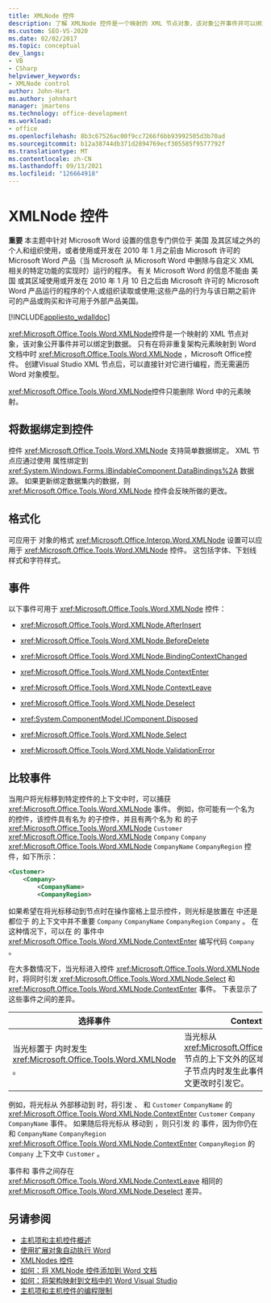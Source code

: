 ```yaml
---
title: XMLNode 控件
description: 了解 XMLNode 控件是一个映射的 XML 节点对象，该对象公开事件并可以绑定到数据。
ms.custom: SEO-VS-2020
ms.date: 02/02/2017
ms.topic: conceptual
dev_langs:
- VB
- CSharp
helpviewer_keywords:
- XMLNode control
author: John-Hart
ms.author: johnhart
manager: jmartens
ms.technology: office-development
ms.workload:
- office
ms.openlocfilehash: 8b3c67526ac00f9cc7266f6bb93992505d3b70ad
ms.sourcegitcommit: b12a38744db371d2894769ecf305585f9577792f
ms.translationtype: MT
ms.contentlocale: zh-CN
ms.lasthandoff: 09/13/2021
ms.locfileid: "126664918"
---
```

# <a name="xmlnode-control"></a>XMLNode 控件
  **重要** 本主题中针对 Microsoft Word 设置的信息专门供位于 美国 及其区域之外的个人和组织使用，或者使用或开发在 2010 年 1 月之前由 Microsoft 许可的 Microsoft Word 产品（当 Microsoft 从 Microsoft Word 中删除与自定义 XML 相关的特定功能的实现时）运行的程序。 有关 Microsoft Word 的信息不能由 美国 或其区域使用或开发在 2010 年 1 月 10 日之后由 Microsoft 许可的 Microsoft Word 产品运行的程序的个人或组织读取或使用;这些产品的行为与该日期之前许可的产品或购买和许可用于外部产品美国。

 [!INCLUDE[appliesto_wdalldoc](../vsto/includes/appliesto-wdalldoc-md.md)]

 <xref:Microsoft.Office.Tools.Word.XMLNode>控件是一个映射的 XML 节点对象，该对象公开事件并可以绑定到数据。 只有在将非重复架构元素映射到 Word 文档中时 <xref:Microsoft.Office.Tools.Word.XMLNode> ，Microsoft Office控件。 创建Visual Studio XML 节点后，可以直接针对它进行编程，而无需遍历 Word 对象模型。

 <xref:Microsoft.Office.Tools.Word.XMLNode>控件只能删除 Word 中的元素映射。

## <a name="bind-data-to-the-control"></a>将数据绑定到控件
 控件 <xref:Microsoft.Office.Tools.Word.XMLNode> 支持简单数据绑定。 XML 节点应通过使用 属性绑定到 <xref:System.Windows.Forms.IBindableComponent.DataBindings%2A> 数据源。 如果更新绑定数据集内的数据，则 <xref:Microsoft.Office.Tools.Word.XMLNode> 控件会反映所做的更改。

## <a name="formatting"></a>格式化
 可应用于 对象的格式 <xref:Microsoft.Office.Interop.Word.XMLNode> 设置可以应用于 <xref:Microsoft.Office.Tools.Word.XMLNode> 控件。 这包括字体、下划线样式和字符样式。

## <a name="events"></a>事件
 以下事件可用于 <xref:Microsoft.Office.Tools.Word.XMLNode> 控件：

- <xref:Microsoft.Office.Tools.Word.XMLNode.AfterInsert>

- <xref:Microsoft.Office.Tools.Word.XMLNode.BeforeDelete>

- <xref:Microsoft.Office.Tools.Word.XMLNode.BindingContextChanged>

- <xref:Microsoft.Office.Tools.Word.XMLNode.ContextEnter>

- <xref:Microsoft.Office.Tools.Word.XMLNode.ContextLeave>

- <xref:Microsoft.Office.Tools.Word.XMLNode.Deselect>

- <xref:System.ComponentModel.IComponent.Disposed>

- <xref:Microsoft.Office.Tools.Word.XMLNode.Select>

- <xref:Microsoft.Office.Tools.Word.XMLNode.ValidationError>

## <a name="compare-events"></a>比较事件
 当用户将光标移到特定控件的上下文中时，可以捕获 <xref:Microsoft.Office.Tools.Word.XMLNode> 事件。 例如，你可能有一个名为 的控件，该控件具有名为 的子控件，并且有两个名为 和 的子 <xref:Microsoft.Office.Tools.Word.XMLNode> `Customer` <xref:Microsoft.Office.Tools.Word.XMLNode> `Company` `Company` <xref:Microsoft.Office.Tools.Word.XMLNode> `CompanyName` `CompanyRegion` 控件，如下所示：

```xml
<Customer>
    <Company>
        <CompanyName>
        <CompanyRegion>
```

 如果希望在将光标移动到节点时在操作窗格上显示控件，则光标是放置在 中还是都位于 的上下文中并不重要 `Company` `CompanyName` `CompanyRegion` `Company` 。 在这种情况下，可以在 的 事件中 <xref:Microsoft.Office.Tools.Word.XMLNode.ContextEnter> 编写代码 `Company` 。

 在大多数情况下，当光标进入控件 <xref:Microsoft.Office.Tools.Word.XMLNode> 时，将同时引发 <xref:Microsoft.Office.Tools.Word.XMLNode.Select> 和 <xref:Microsoft.Office.Tools.Word.XMLNode.ContextEnter> 事件。 下表显示了这些事件之间的差异。

|选择事件|ContextEnter 事件|
|------------------|------------------------|
|当光标置于 内时发生 <xref:Microsoft.Office.Tools.Word.XMLNode> 。|当光标从 <xref:Microsoft.Office.Tools.Word.XMLNode> 节点的上下文外的区域移入该节点或它的一个子节点内时发生此事件。 换句话说，仅在上下文更改时引发它。|

 例如，将光标从 外部移动到 时，将引发 、 和 `Customer` `CompanyName` 的 <xref:Microsoft.Office.Tools.Word.XMLNode.ContextEnter> `Customer` `Company` `CompanyName` 事件。 如果随后将光标从 移动到 ，则只引发 的 事件，因为你仍在 和 `CompanyName` `CompanyRegion` <xref:Microsoft.Office.Tools.Word.XMLNode.ContextEnter> `CompanyRegion` 的 `Company` 上下文中 `Customer` 。

 事件和 事件之间存在 <xref:Microsoft.Office.Tools.Word.XMLNode.ContextLeave> 相同的 <xref:Microsoft.Office.Tools.Word.XMLNode.Deselect> 差异。

## <a name="see-also"></a>另请参阅
- [主机项和主机控件概述](../vsto/host-items-and-host-controls-overview.md)
- [使用扩展对象自动执行 Word](../vsto/automating-word-by-using-extended-objects.md)
- [XMLNodes 控件](../vsto/xmlnodes-control.md)
- [如何：将 XMLNode 控件添加到 Word 文档](../vsto/how-to-add-xmlnode-controls-to-word-documents.md)
- [如何：将架构映射到文档中的 Word Visual Studio](../vsto/how-to-map-schemas-to-word-documents-inside-visual-studio.md)
- [主机项和主机控件的编程限制](../vsto/programmatic-limitations-of-host-items-and-host-controls.md)
